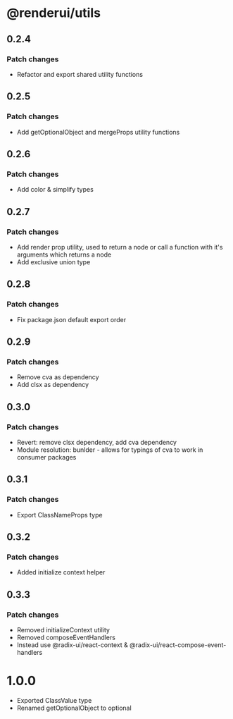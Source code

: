 # @renderui/utils

## 0.2.4

### Patch changes

- Refactor and export shared utility functions

## 0.2.5

### Patch changes

- Add getOptionalObject and mergeProps utility functions

## 0.2.6

### Patch changes

- Add color & simplify types

## 0.2.7

### Patch changes

- Add render prop utility, used to return a node or call a function with it's arguments which returns a node
- Add exclusive union type

## 0.2.8

### Patch changes

- Fix package.json default export order

## 0.2.9

### Patch changes

- Remove cva as dependency
- Add clsx as dependency

## 0.3.0

### Patch changes

- Revert: remove clsx dependency, add cva dependency
- Module resolution: bunlder - allows for typings of cva to work in consumer packages

## 0.3.1

### Patch changes

- Export ClassNameProps type

## 0.3.2

### Patch changes

- Added initialize context helper

## 0.3.3

### Patch changes

- Removed initializeContext utility
- Removed composeEventHandlers
- Instead use @radix-ui/react-context & @radix-ui/react-compose-event-handlers

# 1.0.0

- Exported ClassValue type
- Renamed getOptionalObject to optional